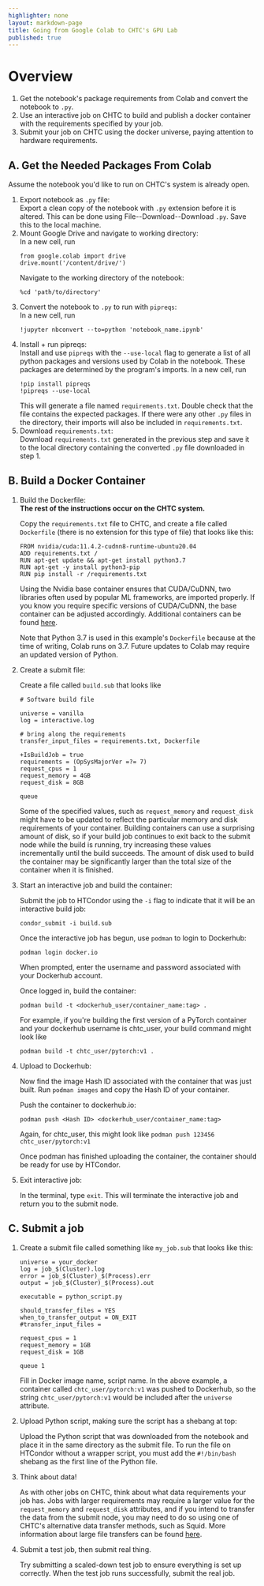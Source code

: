 ```yaml
---
highlighter: none
layout: markdown-page
title: Going from Google Colab to CHTC's GPU Lab
published: true
---
```


# Overview

1. Get the notebook's package requirements from Colab and convert the notebook to ```.py```.
1. Use an interactive job on CHTC to build and publish a docker container with the requirements specified by your job.
1. Submit your job on CHTC using the docker universe, paying attention to hardware requirements.

## A. Get the Needed Packages From Colab

Assume the notebook you'd like to run on CHTC's system is already open.

1. Export notebook as ```.py``` file: <br />
    Export a clean copy of the notebook with ```.py``` extension before it is altered. This can be done using File--Download--Download ```.py```. Save this to the local machine.
1. Mount Google Drive and navigate to working directory: <br />
    In a new cell, run
    ```
    from google.colab import drive
    drive.mount('/content/drive/')
    ```
    Navigate to the working directory of the notebook:
    ```
    %cd 'path/to/directory'
    ```
1. Convert the notebook to ```.py``` to run with ```pipreqs```:<br />
    In a new cell, run
    ```
    !jupyter nbconvert --to=python 'notebook_name.ipynb'
    ```
1. Install + run pipreqs: <br />
    Install and use ```pipreqs``` with the ```--use-local``` flag to generate a list of all python packages and versions used by Colab in the notebook. These packages are determined by the program's imports. In a new cell, run
    ```
    !pip install pipreqs
    !pipreqs --use-local
    ```
    This will generate a file named ```requirements.txt```. Double check that the file contains the expected packages. If there were any other ```.py``` files in the directory, their imports will also be included in ```requirements.txt```.
1. Download ```requirements.txt```: <br />
    Download ```requirements.txt``` generated in the previous step and save it to the local directory containing the converted ```.py``` file downloaded in step 1.

## B. Build a Docker Container

1. Build the Dockerfile:<br />
    <b>The rest of the instructions occur on the CHTC system.</b>

    Copy the ```requirements.txt``` file to CHTC, and create a file called ```Dockerfile``` (there is no extension for this type of file) that looks like this:

    ```
    FROM nvidia/cuda:11.4.2-cudnn8-runtime-ubuntu20.04
    ADD requirements.txt /
    RUN apt-get update && apt-get install python3.7
    RUN apt-get -y install python3-pip
    RUN pip install -r /requirements.txt
    ```
    Using the Nvidia base container ensures that CUDA/CuDNN, two libraries often used by popular ML frameworks, are imported properly. If you know you require specific versions of CUDA/CuDNN, the base container can be adjusted accordingly. Additional containers can be found <a href="https://hub.docker.com/r/nvidia/cuda">here</a>.

    Note that Python 3.7 is used in this example's ```Dockerfile``` because at the time of writing, Colab runs on 3.7. Future updates to Colab may require an updated version of Python.

1. Create a submit file:

    Create a file called ```build.sub``` that looks like

    ```
    # Software build file

    universe = vanilla
    log = interactive.log

    # bring along the requirements
    transfer_input_files = requirements.txt, Dockerfile

    +IsBuildJob = true
    requirements = (OpSysMajorVer =?= 7)
    request_cpus = 1
    request_memory = 4GB
    request_disk = 8GB

    queue
    ```

    Some of the specified values, such as ```request_memory``` and ```request_disk``` might have to be updated to reflect the particular memory and disk requirements of your container. Building containers can use a surprising amount of disk, so if your build job continues to exit back to the submit node while the build is running, try increasing these values incrementally until the build succeeds. The amount of disk used to build the container may be significantly larger than the total size of the container when it is finished.

1. Start an interactive job and build the container:
    
    Submit the job to HTCondor using the ```-i``` flag to indicate that it will be an interactive build job:
    ```
    condor_submit -i build.sub
    ```
    Once the interactive job has begun, use ```podman``` to login to Dockerhub:
    ```
    podman login docker.io
    ```
    When prompted, enter the username and password associated with your Dockerhub account.

    Once logged in, build the container:
    ```
    podman build -t <dockerhub_user/container_name:tag> .
    ```
    For example, if you're building the first version of a PyTorch container and your dockerhub username is chtc_user, your build command might look like 
    ```
    podman build -t chtc_user/pytorch:v1 .
    ```
1. Upload to Dockerhub:

    Now find the image Hash ID associated with the container that was just built. Run ```podman images``` and copy the Hash ID of your container.

    Push the container to dockerhub.io:

    ```
    podman push <Hash ID> <dockerhub_user/container_name:tag>
    ```
    Again, for chtc_user, this might look like ```podman push 123456 chtc_user/pytorch:v1```

    Once podman has finished uploading the container, the container should be ready for use by HTCondor.

1. Exit interactive job:

    In the terminal, type ```exit```. This will terminate the interactive job and return you to the submit node.

## C. Submit a job

1. Create a submit file called something like ```my_job.sub``` that looks like this: 

    ```
    universe = your_docker
    log = job_$(Cluster).log
    error = job_$(Cluster)_$(Process).err
    output = job_$(Cluster)_$(Process).out

    executable = python_script.py

    should_transfer_files = YES
    when_to_transfer_output = ON_EXIT
    #transfer_input_files = 

    request_cpus = 1
    request_memory = 1GB
    request_disk = 1GB

    queue 1
    ```

    Fill in Docker image name, script name. In the above example, a container called ```chtc_user/pytorch:v1``` was pushed to Dockerhub, so the string ```chtc_user/pytorch:v1``` would be included after the ```universe``` attribute.

1. Upload Python script, making sure the script has a shebang at top:

    Upload the Python script that was downloaded from the notebook and place it in the same directory as the submit file. To run the file on HTCondor without a wrapper script, you must add the ```#!/bin/bash``` shebang as the first line of the Python file.

1. Think about data! 

    As with other jobs on CHTC, think about what data requirements your job has. Jobs with larger requirements may require a larger value for the ```request_memory``` and ```request_disk``` attributes, and if you intend to transfer the data from the submit node, you may need to do so using one of CHTC's alternative data transfer methods, such as Squid. More information about large file transfers can be found <a href="https://chtc.cs.wisc.edu/uw-research-computing/file-avail-largedata">here</a>.
1. Submit a test job, then submit real thing.

    Try submitting a scaled-down test job to ensure everything is set up correctly. When the test job runs successfully, submit the real job.
